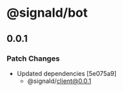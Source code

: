 # @signald/bot

## 0.0.1

### Patch Changes

- Updated dependencies [5e075a9]
  - @signald/client@0.0.1
